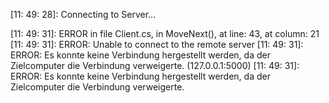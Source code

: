 [11: 49: 28]:
Connecting to Server...

[11: 49: 31]:
ERROR in file Client.cs, in MoveNext(), at line: 43, at column: 21
[11: 49: 31]:
ERROR: Unable to connect to the remote server
[11: 49: 31]:
ERROR: Es konnte keine Verbindung hergestellt werden, da der Zielcomputer die Verbindung verweigerte. (127.0.0.1:5000)
[11: 49: 31]:
ERROR: Es konnte keine Verbindung hergestellt werden, da der Zielcomputer die Verbindung verweigerte.

